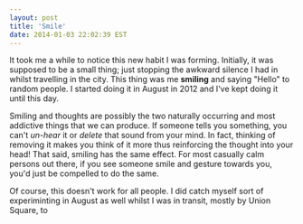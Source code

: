 ```yaml
---
layout: post
title: 'Smile'
date: 2014-01-03 22:02:39 EST
---
```


It took me a while to notice this new habit I was forming. Initially, it was
supposed to be a small thing; just stopping the awkward silence I had in
whilst travelling in the city. This thing was me **smiling** and saying
"Hello" to random people. I started doing it in August in 2012 and I've kept
doing it until this day.

Smiling and thoughts are possibly the two naturally occurring and most
addictive things that we can produce. If someone tells you something, you
can't *un-hear* it or *delete* that sound from your mind. In fact, thinking of
removing it makes you think of it more thus reinforcing the thought into your
head! That said, smiling has the same effect. For most casually calm persons
out there, if you see someone smile and gesture towards you, you'd just be
compelled to do the same.

Of course, this doesn't work for all people. I did catch myself sort of
experiminting in August as well whilst I was in transit, mostly by Union
Square, to
